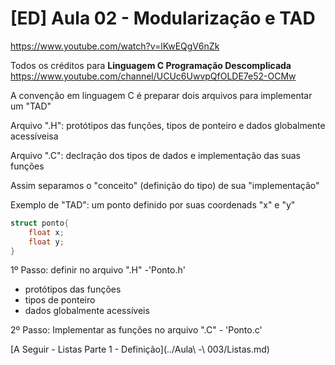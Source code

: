# [ED] Aula 02 - Modularização e TAD
https://www.youtube.com/watch?v=lKwEQgV6nZk

Todos os créditos para **Linguagem C Programação Descomplicada**
https://www.youtube.com/channel/UCUc6UwvpQfOLDE7e52-OCMw

A convenção em linguagem C é preparar dois arquivos para implementar um "TAD"

Arquivo ".H": protótipos das funções, tipos de ponteiro e dados globalmente acessíveisa

Arquivo ".C": declração dos tipos de dados e implementação das suas funções

Assim separamos o "conceito" (definição do tipo) de sua "implementação" 

Exemplo de "TAD": um ponto definido por suas coordenads "x" e "y"

```c
struct ponto{
    float x;
    float y;
}
```

1º Passo: definir no arquivo ".H" -'Ponto.h'
- protótipos das funções
- tipos de ponteiro
- dados globalmente acessíveis

2º Passo: Implementar as funções no arquivo ".C" - 'Ponto.c'


[A Seguir - Listas Parte 1 - Definição](../Aula\ -\ 003/Listas.md)